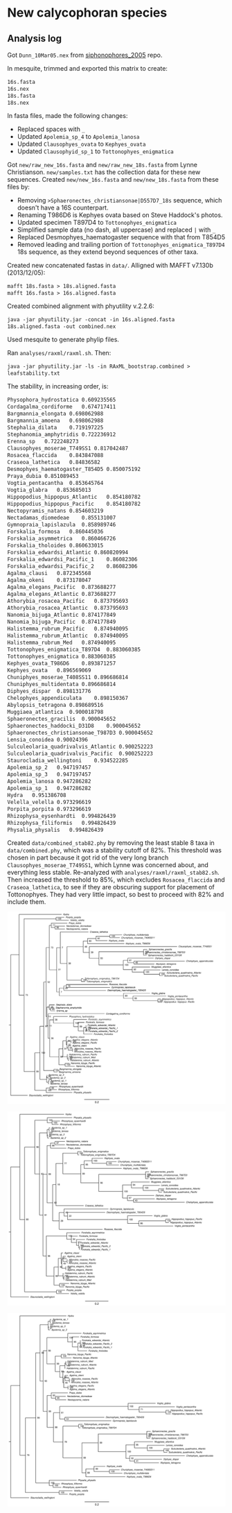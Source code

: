 # New calycophoran species

## Analysis log

Got `Dunn_10Mar05.nex` from [siphonophores_2005](https://bitbucket.org/caseywdunn/siphonophores_2005/src/df0b416a8cd136e77d5a2195b0065d73ef04656b/Dunn_10Mar05.nex) repo.

In mesquite, trimmed and exported this matrix to create:

    16s.fasta
    16s.nex
    18s.fasta
    18s.nex

In fasta files, made the following changes:

- Replaced spaces with `_`
- Updated `Apolemia_sp_4` to `Apolemia_lanosa`
- Updated `Clausophyes_ovata` to `Kephyes_ovata`
- Updated `Clausophyid_sp_1` to `Tottonophyes_enigmatica`


Got `new/raw_new_16s.fasta` and `new/raw_new_18s.fasta` from Lynne Christianson. `new/samples.txt` has the collection data for these new sequences. Created `new/new_16s.fasta` and `new/new_18s.fasta` from these files by:

- Removing `>Sphaeronectes_christiansonae|D557D7_18s` sequence, which doesn't have a 16S counterpart.
- Renaming T986D6 is Kephyes ovata based on Steve Haddock's photos.
- Updated specimen T897D4 to `Tottonophyes_enigmatica`
- Simplified sample data (no dash, all uppercase) and replaced `|` with `_`
- Replaced Desmophyes_haematogaster sequence with that from T854D5
- Removed leading and trailing portion of `Tottonophyes_enigmatica_T897D4` 18s sequence, as they extend beyond sequences of other taxa.

Created new concatenated fastas in `data/`. Alligned with MAFFT v7.130b (2013/12/05):

    mafft 18s.fasta > 18s.aligned.fasta
    mafft 16s.fasta > 16s.aligned.fasta 

Created combined alignment with phyutility v.2.2.6:

    java -jar phyutility.jar -concat -in 16s.aligned.fasta 18s.aligned.fasta -out combined.nex

Used mesquite to generate phylip files.

Ran `analyses/raxml/raxml.sh`. Then:

    java -jar phyutility.jar -ls -in RAxML_bootstrap.combined > leafstability.txt

The stability, in increasing order, is:

    Physophora_hydrostatica	0.609235565
    Cordagalma_cordiforme	0.674717411
    Bargmannia_elongata	0.698062988
    Bargmannia_amoena	0.698062988
    Stephalia_dilata	0.719197225
    Stephanomia_amphytridis	0.722236912
    Erenna_sp	0.722248273
    Clausophyes_moserae_T749SS1	0.817042487
    Rosacea_flaccida	0.843847088
    Craseoa_lathetica	0.84836582
    Desmophyes_haematogaster_T854D5	0.850075192
    Praya_dubia	0.851089453
    Vogtia_pentacantha	0.853645764
    Vogtia_glabra	0.853685013
    Hippopodius_hippopus_Atlantic	0.854180782
    Hippopodius_hippopus_Pacific	0.854180782
    Nectopyramis_natans	0.854603219
    Nectadamas_diomedeae	0.855131007
    Gymnopraia_lapislazula	0.858989746
    Forskalia_formosa	0.860445036
    Forskalia_asymmetrica	0.860466726
    Forskalia_tholoides	0.860633015
    Forskalia_edwardsi_Atlantic	0.860820994
    Forskalia_edwardsi_Pacific_1	0.86082306
    Forskalia_edwardsi_Pacific_2	0.86082306
    Agalma_clausi	0.872345568
    Agalma_okeni	0.873178047
    Agalma_elegans_Pacific	0.873688277
    Agalma_elegans_Atlantic	0.873688277
    Athorybia_rosacea_Pacific	0.873795693
    Athorybia_rosacea_Atlantic	0.873795693
    Nanomia_bijuga_Atlantic	0.874177849
    Nanomia_bijuga_Pacific	0.874177849
    Halistemma_rubrum_Pacific	0.874940095
    Halistemma_rubrum_Atlantic	0.874940095
    Halistemma_rubrum_Med	0.874940095
    Tottonophyes_enigmatica_T897D4	0.883060385
    Tottonophyes_enigmatica	0.883060385
    Kephyes_ovata_T986D6	0.893871257
    Kephyes_ovata	0.896569069
    Chuniphyes_moserae_T408SS11	0.896686814
    Chuniphyes_multidentata	0.896686814
    Diphyes_dispar	0.898131776
    Chelophyes_appendiculata	0.898150367
    Abylopsis_tetragona	0.898689516
    Muggiaea_atlantica	0.900018798
    Sphaeronectes_gracilis	0.900045652
    Sphaeronectes_haddocki_D31D8	0.900045652
    Sphaeronectes_christiansonae_T987D3	0.900045652
    Lensia_conoidea	0.90024396
    Sulculeolaria_quadrivalvis_Atlantic	0.900252223
    Sulculeolaria_quadrivalvis_Pacific	0.900252223
    Staurocladia_wellingtoni	0.934522285
    Apolemia_sp_2	0.947197457
    Apolemia_sp_3	0.947197457
    Apolemia_lanosa	0.947286282
    Apolemia_sp_1	0.947286282
    Hydra	0.951386708
    Velella_velella	0.973296619
    Porpita_porpita	0.973296619
    Rhizophysa_eysenhardti	0.994826439
    Rhizophysa_filiformis	0.994826439
    Physalia_physalis	0.994826439


Created `data/combined_stab82.phy` by removing the least stable 8 taxa in `data/combined.phy`, which was a stability cutoff of 82%. This threshold was chosen in part because it got rid of the very long branch `Clausophyes_moserae_T749SS1`, which Lynne was concerned about, and everything less stable. Re-analyzed with `analyses/raxml/raxml_stab82.sh`. Then increased the threshold to 85%, which excludes `Rosacea_flaccida` and `Craseoa_lathetica`, to see if they are obscuring support for placement of Tottonophyes. They had very little impact, so best to proceed with 82% and include them.

![Combined - All taxa](analyses/raxml/combined.svg)


![Combined - 82% leaf stability](analyses/raxml/combined_82.svg)


![Combined - 85% leaf stability](analyses/raxml/combined_85.svg)
